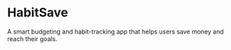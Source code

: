 # HabitSave
A smart budgeting and habit-tracking app that helps users save money and reach their goals.
